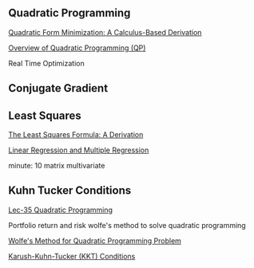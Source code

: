 
## Quadratic Programming

[Quadratic Form Minimization: A Calculus-Based Derivation](https://www.youtube.com/watch?v=oaiiyIsbNdI)

[Overview of Quadratic Programming (QP)](https://www.youtube.com/watch?v=GZb9647X8sg)

Real Time Optimization

## Conjugate Gradient


## Least Squares

[The Least Squares Formula: A Derivation](https://www.youtube.com/watch?v=EnNH3SxyZEI)

[Linear Regression and Multiple Regression](https://www.youtube.com/watch?v=K_EH2abOp00)

minute: 10 matrix multivariate


## Kuhn Tucker Conditions

[Lec-35 Quadratic Programming](https://www.youtube.com/watch?v=cg7jymbFEWQ)

Portfolio return and risk wolfe's method to solve quadratic programming

[Wolfe's Method for Quadratic Programming Problem](https://www.youtube.com/watch?v=nfOhmu387Cc)

[Karush-Kuhn-Tucker (KKT) Conditions](http://apmonitor.com/me575/index.php/Main/KuhnTucker)